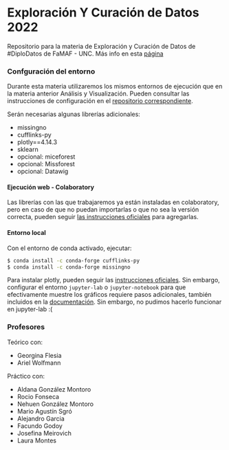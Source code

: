 # Exploración Y Curación de Datos 2022

Repositorio para la materia de Exploración y Curación de Datos de #DiploDatos de FaMAF - UNC. Más info en esta [página](http://diplodatos.famaf.unc.edu.ar/analisis-y-curacion-de-datos/)

### Confguración del entorno ###

Durante esta materia utilizaremos los mismos entornos de ejecución que en la materia anterior Análisis y Visualización. Pueden consultar las instrucciones de configuración en el [repositorio correspondiente](https://github.com/DiploDatos/AnalisisyVisualizacion/).

Serán necesarias algunas librerías adicionales:
  * missingno
  * cufflinks-py
  * plotly==4.14.3
  * sklearn
  * opcional: miceforest
  * opcional: Missforest
  * opcional: Datawig

#### Ejecución web - Colaboratory

Las librerías con las que trabajaremos ya están instaladas en colaboratory, pero en caso de que no puedan importarlas o que no sea la versión correcta, pueden seguir [las instrucciones oficiales](https://colab.research.google.com/notebooks/snippets/importing_libraries.ipynb) para agregarlas.

#### Entorno local

Con el entorno de conda activado, ejecutar:

```bash
$ conda install -c conda-forge cufflinks-py
$ conda install -c conda-forge missingno
```

Para instalar plotly, pueden seguir las [instrucciones oficiales](https://plotly.com/python/getting-started/#installation). Sin embargo, configurar el entorno `jupyter-lab` o `jupyter-notebook` para que efectivamente muestre los gráficos requiere pasos adicionales, también incluidos en la [documentación](https://plotly.com/python/getting-started/#jupyter-notebook-support). Sin embargo, no pudimos hacerlo funcionar en jupyter-lab :( 

### Profesores ###

Teórico con:
* Georgina Flesia
* Ariel Wolfmann

Práctico con:
* Aldana González Montoro
* Rocio Fonseca
* Nehuen González Montoro
* Mario Agustín Sgró
* Alejandro Garcia
* Facundo Godoy
* Josefina Meirovich
* Laura Montes


